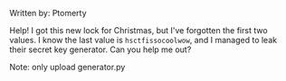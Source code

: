Written by: Ptomerty

Help! I got this new lock for Christmas, but I've forgotten the first two values. I know the last value is `hsctfissocoolwow`, and I managed to leak their secret key generator. Can you help me out?

Note: only upload generator.py